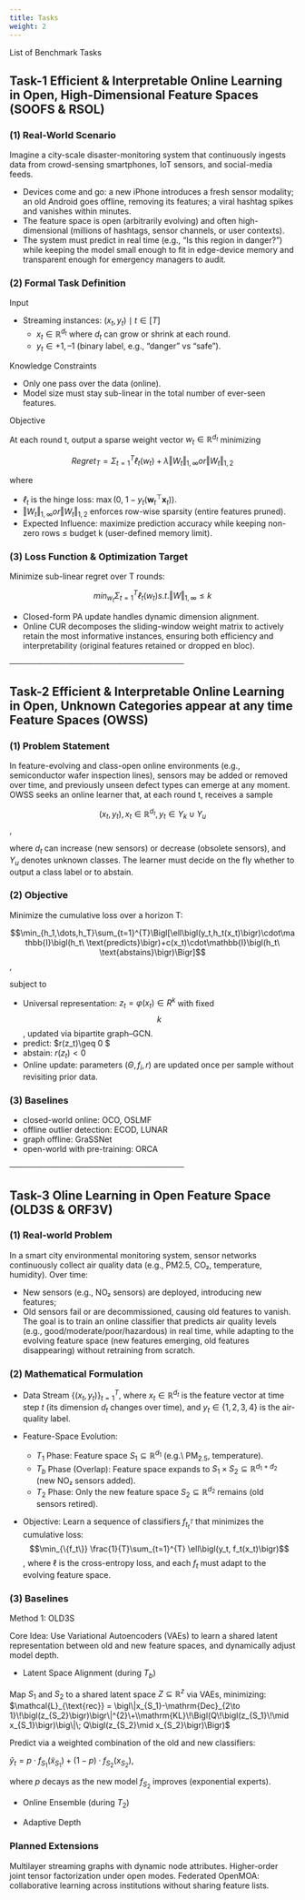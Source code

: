 ```yaml
---
title: Tasks
weight: 2
---
```


List of Benchmark Tasks

## Task-1 Efficient & Interpretable Online Learning in Open, High-Dimensional Feature Spaces (SOOFS & RSOL)
### (1) Real-World Scenario
Imagine a city-scale disaster-monitoring system that continuously ingests data from crowd-sensing smartphones, IoT sensors, and social-media feeds.
- Devices come and go: a new iPhone introduces a fresh sensor modality; an old Android goes offline, removing its features; a viral hashtag spikes and vanishes within minutes.
- The feature space is open (arbitrarily evolving) and often high-dimensional (millions of hashtags, sensor channels, or user contexts).
- The system must predict in real time (e.g., “Is this region in danger?”) while keeping the model small enough to fit in edge-device memory and transparent enough for emergency managers to audit.

### (2) Formal Task Definition
Input
- Streaming instances: ${(x_t, y_t) \mid t \in [T]}$
  - $x_t \in ℝ^{d_t}$ where $d_t$ can grow or shrink at each round.
  - $y_t \in {+1, –1}$ (binary label, e.g., “danger” vs “safe”).

Knowledge Constraints
- Only one pass over the data (online).
- Model size must stay sub-linear in the total number of ever-seen features.

Objective

At each round t, output a sparse weight vector $w_t \in ℝ^{d_t}$ minimizing

$$Regret_T = Σ_{t=1}^T ℓ_t(w_t)  +  λ‖W_t‖_{1,∞} or ‖W_t‖_{1,2} $$

where
- $ℓ_t$ is the hinge loss: $\max(0,\; 1 - y_t(\mathbf{w}_t^\top \mathbf{x}_t))$.
- $‖W_t‖_{1,∞} or ‖W_t‖_{1,2}$ enforces row-wise sparsity (entire features pruned).
- Expected Influence: maximize prediction accuracy while keeping non-zero rows ≤ budget k (user-defined memory limit).

### (3) Loss Function & Optimization Target
Minimize sub-linear regret over T rounds:

$$min_{w_t}  Σ_{t=1}^T ℓ_t(w_t)   s.t.   ‖W‖_{1,∞} ≤ k$$

- Closed-form PA update handles dynamic dimension alignment.
- Online CUR decomposes the sliding-window weight matrix to actively retain the most informative instances, ensuring both efficiency and interpretability (original features retained or dropped en bloc).

───────────────────────────────

## Task-2 Efficient & Interpretable Online Learning in Open, Unknown Categories appear at any time Feature Spaces (OWSS)
### (1) Problem Statement
In feature-evolving and class-open online environments (e.g., semiconductor wafer inspection lines), sensors may be added or removed over time, and previously unseen defect types can emerge at any moment. OWSS seeks an online learner that, at each round t, receives a sample

$$(x_t, y_t), x_t \in ℝ^{d_t}, y_t ∈ Y_k ∪ Y_u$$,

where $d_t$ can increase (new sensors) or decrease (obsolete sensors), and $Y_u$ denotes unknown classes. The learner must decide on the fly whether to output a class label or to abstain.

### (2) Objective
Minimize the cumulative loss over a horizon T:

$$\min_{h_1,\dots,h_T}\sum_{t=1}^{T}\Bigl[\ell\bigl(y_t,h_t(x_t)\bigr)\cdot\mathbb{I}\bigl(h_t\ \text{predicts}\bigr)+c(x_t)\cdot\mathbb{I}\bigl(h_t\ \text{abstains}\bigr)\Bigr]$$,

subject to
- Universal representation: $z_t=\varphi(x_t) \in R^k$ with fixed $$k$$, updated via bipartite graph–GCN.
- predict: $r(z_t)\geq 0 $
- abstain: $r(z_t) \lt 0$
- Online update: parameters $(Θ, {f_i}, r)$ are updated once per sample without revisiting prior data.

### (3) Baselines
- closed-world online: OCO, OSLMF
- offline outlier detection: ECOD, LUNAR
- graph offline: GraSSNet
- open-world with pre-training: ORCA

───────────────────────────────

## Task-3 Oline Learning in Open Feature Space (OLD3S & ORF3V)

### (1) Real-world Problem
In a smart city environmental monitoring system, sensor networks continuously collect air quality data (e.g., PM2.5, CO₂, temperature, humidity). Over time:
- New sensors (e.g., NO₂ sensors) are deployed, introducing new features;
- Old sensors fail or are decommissioned, causing old features to vanish. The goal is to train an online classifier that predicts air quality levels (e.g., good/moderate/poor/hazardous) in real time, while adapting to the evolving feature space (new features emerging, old features disappearing) without retraining from scratch.

### (2) Mathematical Formulation
- Data Stream $\{(x_t, y_t)\}_{t=1}^{T}$, where $x_t \in \mathbb{R}^{d_t}$ is the feature vector at time step $t$ (its dimension $d_t$ changes over time), and $y_t \in \{1,2,3,4\}$ is the air-quality label.

- Feature-Space Evolution:
  - $T_1$ Phase: Feature space $S_1 \subseteq \mathbb{R}^{d_1}$ (e.g.\ PM$_{2.5}$, temperature).
  - $T_b$ Phase (Overlap): Feature space expands to $S_1 \times S_2 \subseteq \mathbb{R}^{d_1+d_2}$ (new NO₂ sensors added).
  - $T_2$ Phase: Only the new feature space $S_2 \subseteq \mathbb{R}^{d_2}$ remains (old sensors retired).

- Objective: Learn a sequence of classifiers $f_t_t^T$ that minimizes the cumulative loss:
  $$\min_{\{f_t\}} \frac{1}{T}\sum_{t=1}^{T} \ell\bigl(y_t, f_t(x_t)\bigr)$$,
  where $\ell$ is the cross-entropy loss, and each $f_t$ must adapt to the evolving feature space.

### (3) Baselines
Method 1: OLD3S

Core Idea: Use Variational Autoencoders (VAEs) to learn a shared latent representation between old and new feature spaces, and dynamically adjust model depth.

- Latent Space Alignment (during $T_b$)

Map $S_1$ and $S_2$ to a shared latent space $Z\subseteq\mathbb{R}^{z}$ via VAEs, minimizing:
$\mathcal{L}_{\text{rec}} = \bigl\|x_{S_1}-\mathrm{Dec}_{2\to 1}\!\bigl(z_{S_2}\bigr)\bigr\|^{2}\+\\mathrm{KL}\!\Bigl(Q\!\bigl(z_{S_1}\!\mid x_{S_1}\bigr)\big\|\; Q\bigl(z_{S_2}\mid x_{S_2}\bigr)\Bigr)$

Predict via a weighted combination of the old and new classifiers:

$\hat{y}_{t} = p\cdot f_{S_1}\bigl(\tilde{x}_{S_1}\bigr) + (1-p)\cdot f_{S_2}\bigl(x_{S_2}\bigr)$,

where $p$ decays as the new model $f_{S_2}$ improves (exponential experts).

- Online Ensemble (during $T_2$) 

- Adaptive Depth


### Planned Extensions
Multilayer streaming graphs with dynamic node attributes.
Higher-order joint tensor factorization under open modes.
Federated OpenMOA: collaborative learning across institutions without sharing feature lists.
